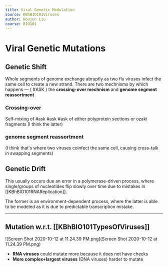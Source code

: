 ```yaml
---
title: Viral Genetic Modulation
source: KBhBIO101Viruses
author: Houjun Liu
course: BIO101
---
```


# Viral Genetic Mutations

## Genetic Shift
Whole segments of genome exchange abruptly as two flu viruses infect the same cell to create a new strand.  There are two mechnisms by which happens — ( #ASK ) the **crossing-over mechnism** and **genome segment reassortment** 

### Crossing-over 
Self-mixing of #ask #ask #ask of either polyprotein sections or ozaki fragments (I think the latter) 

### genome segment reassortment
(I think that's where two viruses coinfect the same cell, causing cross-talk in swapping segments)

<!--In this case, Viruses recombinate by crossing-over mechanism (remember how [[KBhBIO101Retroviruses]] HIV need protease to cut parts? when that shuffles) or genome segment reassortment (two viruses cross-talk by infecting the same host cell). Think! the flu-->

## Genetic Drift
This usually occurs due an error in a polymerase-driven process, where single/groups of nucleotides flip slowly over time due to mistakes in [[KBhBIO101RNAReplication]].

The former is an environment-dependent process, where the latter is able to be modeled as it is due to predictable transcription mistake.

***

## Mutation w.r.t. [[KBhBIO101TypesOfViruses]]

![Screen Shot 2020-10-12 at 11.24.39 PM.png](Screen Shot 2020-10-12 at 11.24.39 PM.png)

- **RNA viruses** could mutate more because it does not have checks
- **More complex+largest viruses** (DNA viruses) harder to mutate
